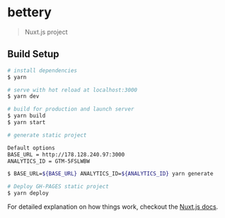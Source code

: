 # bettery

> Nuxt.js project

## Build Setup

``` bash
# install dependencies
$ yarn

# serve with hot reload at localhost:3000
$ yarn dev

# build for production and launch server
$ yarn build
$ yarn start

# generate static project

Default options
BASE_URL = http://178.128.240.97:3000
ANALYTICS_ID = GTM-5FSLWBW

$ BASE_URL=${BASE_URL} ANALYTICS_ID=${ANALYTICS_ID} yarn generate

# Deploy GH-PAGES static project
$ yarn deploy
```

For detailed explanation on how things work, checkout the [Nuxt.js docs](https://github.com/nuxt/nuxt.js).

